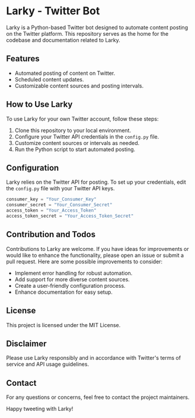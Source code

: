 # Larky - Twitter Bot

Larky is a Python-based Twitter bot designed to automate content posting on the Twitter platform. This repository serves as the home for the codebase and documentation related to Larky.

## Features

- Automated posting of content on Twitter.
- Scheduled content updates.
- Customizable content sources and posting intervals.

## How to Use Larky

To use Larky for your own Twitter account, follow these steps:

1. Clone this repository to your local environment.
2. Configure your Twitter API credentials in the `config.py` file.
3. Customize content sources or intervals as needed.
4. Run the Python script to start automated posting.

## Configuration

Larky relies on the Twitter API for posting. To set up your credentials, edit the `config.py` file with your Twitter API keys.

```python
consumer_key = "Your_Consumer_Key"
consumer_secret = "Your_Consumer_Secret"
access_token = "Your_Access_Token"
access_token_secret = "Your_Access_Token_Secret"
```

## Contribution and Todos

Contributions to Larky are welcome. If you have ideas for improvements or would like to enhance the functionality, please open an issue or submit a pull request. Here are some possible improvements to consider:

- Implement error handling for robust automation.
- Add support for more diverse content sources.
- Create a user-friendly configuration process.
- Enhance documentation for easy setup.

## License

This project is licensed under the MIT License.

## Disclaimer

Please use Larky responsibly and in accordance with Twitter's terms of service and API usage guidelines.

## Contact

For any questions or concerns, feel free to contact the project maintainers.

Happy tweeting with Larky!

